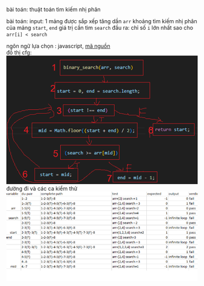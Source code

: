 bài toán: thuật toán tìm kiếm nhị phân


bài toán:
input: 1 mảng được sắp xếp tăng dần `arr`
        khoảng tìm kiếm nhị phân của mảng `start`, `end`
        giá trị cần tìm `search`
đầu ra:
    chỉ số `i` lớn nhất sao cho `arr[i] < search`


ngôn ngữ lựa chọn : javascript, <a href ="/src.js" > mã nguồn </a> <br>
đồ thị cfg: 
<img src="/control_flow.png">
<br>
đường đi và các ca kiểm thử
<img src="/test.png">